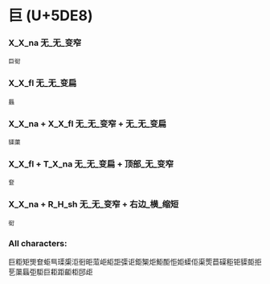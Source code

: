 # 巨 (U+5DE8) 

### X_X_na 无_无_变窄
`巨衐`

### X_X_fl 无_无_变扁
`螶`

### X_X_na + X_X_fl 无_无_变窄 + 无_无_变扁
`䝣蕖`

### X_X_fl + T_X_na 无_无_变扁 + 顶部_无_变窄
`奆`

### X_X_na + R_H_sh 无_无_变窄 + 右边_横_缩短
`衐`

### All characters:
巨粔矩煚奆蚷巪璖㮡洰衐昛菃岠䋌詎㣄讵鉅榘炬鮔䣰怇姖蟝佢渠㷡苣磲秬钜䝣壾拒乬蕖螶弡駏巨耟距䶙柜䢹歫
